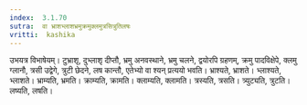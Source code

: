 ```yaml
---
index:  3.1.70
sutra:  वा भ्राशभ्लाशभ्रमुक्रमुक्लमुत्रसित्रुतिलषः
vritti:  kashika 
---
```


उभयत्र विभाषेयम्। टुभ्राशृ, दुभ्लाशृ दीप्तौ, भ्रमु अनवस्थाने, भ्रमु चलने, द्वयोरपि ग्रहणम्, क्रमु पादविक्षेपे, क्लमु ग्लानौ, त्रसी उद्वेगे, त्रुटी छेदने, लष कान्तौ, एतेभ्यो वा श्यन् प्रत्ययो भवति। भ्राश्यते, भ्राशते। भ्लाश्यते, भ्लाशते। भ्राम्यति, भ्रमति। क्राम्यति, क्रामति। क्लाम्यति, क्लामति। त्रस्यति, त्रसति। त्र्युट्यति, त्रुटति। लष्यति, लषति।


